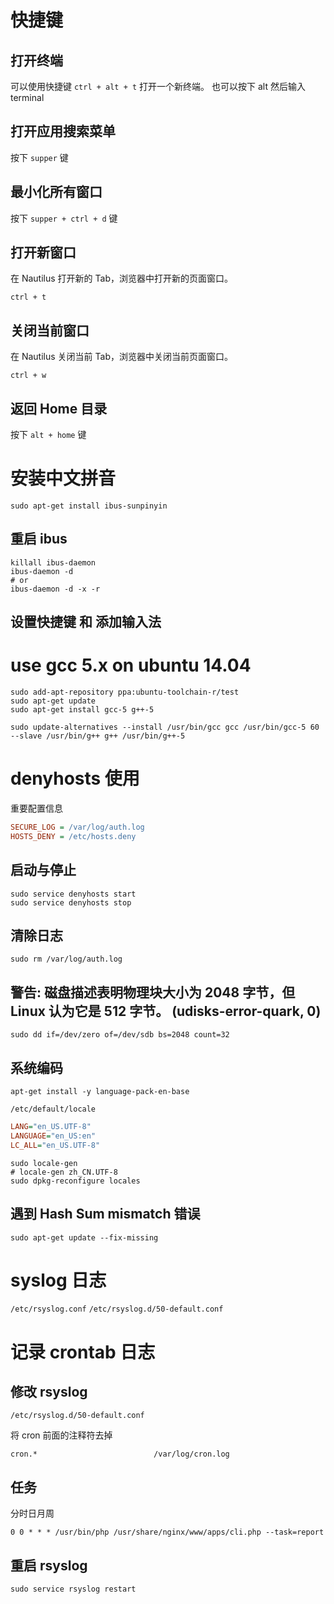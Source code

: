 # 快捷键

## 打开终端

可以使用快捷键 `ctrl + alt + t` 打开一个新终端。
也可以按下 alt 然后输入 terminal

## 打开应用搜索菜单

按下 `supper` 键

## 最小化所有窗口

按下 `supper + ctrl + d` 键

## 打开新窗口

在 Nautilus 打开新的 Tab，浏览器中打开新的页面窗口。

`ctrl + t`

## 关闭当前窗口

在 Nautilus 关闭当前 Tab，浏览器中关闭当前页面窗口。

`ctrl + w`

## 返回 Home 目录

按下 `alt + home` 键

# 安装中文拼音

```shell
sudo apt-get install ibus-sunpinyin
```

## 重启 ibus

```shell
killall ibus-daemon
ibus-daemon -d
# or
ibus-daemon -d -x -r
```

## 设置快捷键 和 添加输入法

# use gcc 5.x on ubuntu 14.04 

```shell
sudo add-apt-repository ppa:ubuntu-toolchain-r/test
sudo apt-get update
sudo apt-get install gcc-5 g++-5

sudo update-alternatives --install /usr/bin/gcc gcc /usr/bin/gcc-5 60 --slave /usr/bin/g++ g++ /usr/bin/g++-5
```

# denyhosts 使用

重要配置信息
```ini
SECURE_LOG = /var/log/auth.log
HOSTS_DENY = /etc/hosts.deny
```

## 启动与停止
```shell
sudo service denyhosts start
sudo service denyhosts stop
```

## 清除日志
```shell
sudo rm /var/log/auth.log
```

## 警告: 磁盘描述表明物理块大小为 2048 字节，但 Linux 认为它是 512 字节。  (udisks-error-quark, 0)

```shell
sudo dd if=/dev/zero of=/dev/sdb bs=2048 count=32
```

## 系统编码

```shell
apt-get install -y language-pack-en-base
```

`/etc/default/locale`
```ini
LANG="en_US.UTF-8"
LANGUAGE="en_US:en"
LC_ALL="en_US.UTF-8"
```

```shell
sudo locale-gen
# locale-gen zh_CN.UTF-8
sudo dpkg-reconfigure locales
```

## 遇到 Hash Sum mismatch 错误
```shell
sudo apt-get update --fix-missing
```

# syslog 日志

`/etc/rsyslog.conf`
`/etc/rsyslog.d/50-default.conf`

# 记录 crontab 日志

## 修改 rsyslog

`/etc/rsyslog.d/50-default.conf`

将 cron 前面的注释符去掉
```shell
cron.*                          /var/log/cron.log
```

## 任务

分时日月周
```shell
0 0 * * * /usr/bin/php /usr/share/nginx/www/apps/cli.php --task=report
```

## 重启 rsyslog

```shell
sudo service rsyslog restart
```